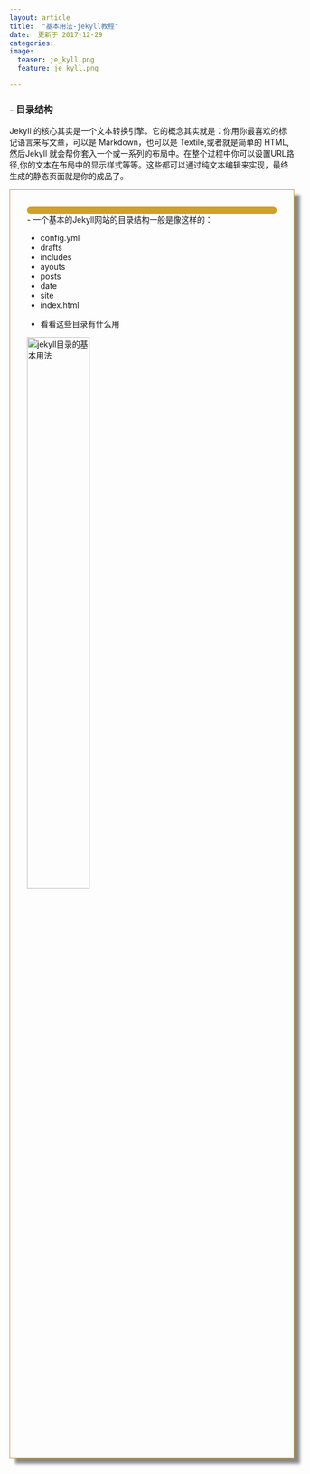 ```yaml
---
layout: article
title:  "基本用法-jekyll教程"
date:  更新于 2017-12-29
categories: 
image:
  teaser: je_kyll.png
  feature: je_kyll.png

---
```

###  - 目录结构

Jekyll 的核心其实是一个文本转换引擎。它的概念其实就是：你用你最喜欢的标记语言来写文章，可以是 Markdown，也可以是 Textile,或者就是简单的 HTML,然后Jekyll 就会帮你套入一个或一系列的布局中。在整个过程中你可以设置URL路径,你的文本在布局中的显示样式等等。这些都可以通过纯文本编辑来实现，最终生成的静态页面就是你的成品了。

<div class="row img-rounded" style="padding:30px; box-shadow: 10px 10px 5px #888888; border: 1px solid #D19F2A;">
<div class="col-md-12">
<div style="background: #D19F2A; color:white; border-radius:6px; padding:6px;"  markdown="1">
</div>
</div>
<div class="col-md-3"><!-- left -->
 - 一个基本的Jekyll网站的目录结构一般是像这样的：
 
 
* config.yml
* drafts
* includes
* ayouts
* posts
* date
* site
* index.html


</div>
<div class="col-md-9" markdown="1" ><!-- right -->

 - 看看这些目录有什么用
 
 
<img src="/images/jekyll_oo.png" alt="jekyll目录的基本用法" style="width: 50%">
</div>
</div>